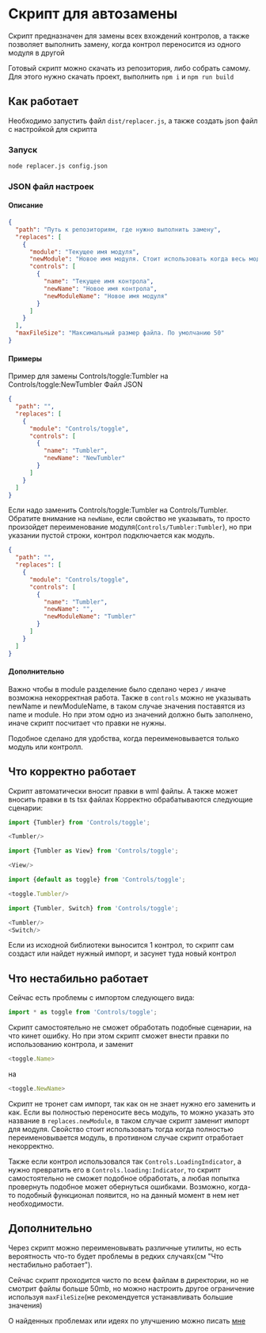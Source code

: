 # Скрипт для автозамены

Скрипт предназначен для замены всех вхождений контролов, а также позволяет выполнить замену, когда контрол переносится
из одного модуля в другой

Готовый скрипт можно скачать из репозитория, либо собрать самому. Для этого нужно скачать проект, выполнить `npm i`
и `npm run build`

## Как работает

Необходимо запустить файл `dist/replacer.js`, а также создать json файл с настройкой для скрипта

### Запуск

```bash
node replacer.js config.json
```

### JSON файл настроек

#### Описание

```json
{
  "path": "Путь к репозиториям, где нужно выполнить замену",
  "replaces": [
    {
      "module": "Текущее имя модуля",
      "newModule": "Новое имя модуля. Стоит использовать когда весь модуль переносится",
      "controls": [
        {
          "name": "Текущее имя контрола",
          "newName": "Новое имя контрола",
          "newModuleName": "Новое имя модуля"
        }
      ]
    }
  ],
  "maxFileSize": "Максимальный размер файла. По умолчанию 50"
}
```

#### Примеры

Пример для замены Controls/toggle:Tumbler на Controls/toggle:NewTumbler Файл JSON

```json
{
  "path": "",
  "replaces": [
    {
      "module": "Controls/toggle",
      "controls": [
        {
          "name": "Tumbler",
          "newName": "NewTumbler"
        }
      ]
    }
  ]
}
```

Если надо заменить Controls/toggle:Tumbler на Controls/Tumbler. Обратите внимание на `newName`, если свойство не
указывать, то просто произойдет переименование модуля(`Controls/Tumbler:Tumbler`), но при указании пустой строки,
контрол подключается как модуль.

```json
{
  "path": "",
  "replaces": [
    {
      "module": "Controls/toggle",
      "controls": [
        {
          "name": "Tumbler",
          "newName": "",
          "newModuleName": "Tumbler"
        }
      ]
    }
  ]
}
 ```

#### Дополнительно

Важно чтобы в module разделение было сделано через `/` иначе возможна некорректная работа. Также в `controls` можно не
указывать newName и newModuleName, в таком случае значения поставятся из name и module. Но при этом одно из значений
должно быть заполнено, иначе скрипт посчитает что правки не нужны.

Подобное сделано для удобства, когда переименовывается только модуль или контролл.

## Что корректно работает

Скрипт автоматически вносит правки в wml файлы. А также может вносить правки в ts tsx файлах Корректно обрабатываются
следующие сценарии:

```js
import {Tumbler} from 'Controls/toggle';

<Tumbler/>
```
```js
import {Tumbler as View} from 'Controls/toggle';

<View/>
```
```js
import {default as toggle} from 'Controls/toggle';

<toggle.Tumbler/>
```
```js
import {Tumbler, Switch} from 'Controls/toggle';

<Tumbler/>
<Switch/>
```

Если из исходной библиотеки выносится 1 контрол, то скрипт сам создаст или найдет нужный импорт, и засунет туда новый контрол

## Что нестабильно работает

Сейчас есть проблемы с импортом следующего вида:
```js
import * as toggle from 'Controls/toggle';
```
Скрипт самостоятельно не сможет обработать подобные сценарии, на что кинет ошибку. Но при этом скрипт сможет внести
правки по использованию контрола, и заменит
```js
<toggle.Name>
```
на
```js
<toggle.NewName>
```
Скрипт не тронет сам импорт, так как он не знает нужно его заменить и как. Если вы полностью переносите весь модуль, то
можно указать это название в `replaces.newModule`, в таком случае скрипт заменит импорт для модуля. Свойство стоит
использовать тогда когда полностью переименовывается модуль, в противном случае скрипт отработает некорректно.

Также если контрол использовался так `Controls.LoadingIndicator`, а нужно превратить его в `Controls.loading:Indicator`,
то скрипт самостоятельно не сможет подобное обработать, а любая попытка провернуть подобное может обернуться ошибками.
Возможно, когда-то подобный функционал появится, но на данный момент в нем нет необходимости.

## Дополнительно

Через скрипт можно переименовывать различные утилиты, но есть вероятность что-то будет проблемы в редких случаях(см "Что
нестабильно работает").

Сейчас скрипт проходится чисто по всем файлам в директории, но не смотрит файлы больше 50mb, но можно настроить другое
ограничение используя `maxFileSize`(не рекомендуется устанавливать большие значения)

О найденных проблемах или идеях по улучшению можно
писать [мне](https://online.sbis.ru/person/5bf5b206-a664-422b-b5e2-41217142717a)
